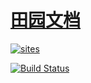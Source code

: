 ﻿# [田园文档](https://github.com/zeergen/doc)

[![sites](http://182.61.61.133/link/resources/SoC.png)](http://docs.zeergen.com)

[![Build Status](https://github.com/SoCXin/docs/workflows/doc/badge.svg)](https://github.com/SoCXin/docs/actions/workflows/build.yml)

